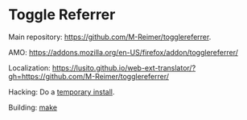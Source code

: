 Toggle Referrer
====================

Main repository: https://github.com/M-Reimer/togglereferrer.

AMO: https://addons.mozilla.org/en-US/firefox/addon/togglereferrer/

Localization: https://lusito.github.io/web-ext-translator/?gh=https://github.com/M-Reimer/togglereferrer/

Hacking: Do a [temporary install](https://developer.mozilla.org/en-US/Add-ons/WebExtensions/Temporary_Installation_in_Firefox).

Building: [make](https://www.gnu.org/software/make/)
